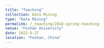 ```yaml
---
title: "Teaching"
collection: Data Mining
type: "Data Mining"
permalink: /_teaching/2018-spring-teaching
venue: "Foshan University"
date: 2022-5-27
location: "Foshan, China"
---
```

